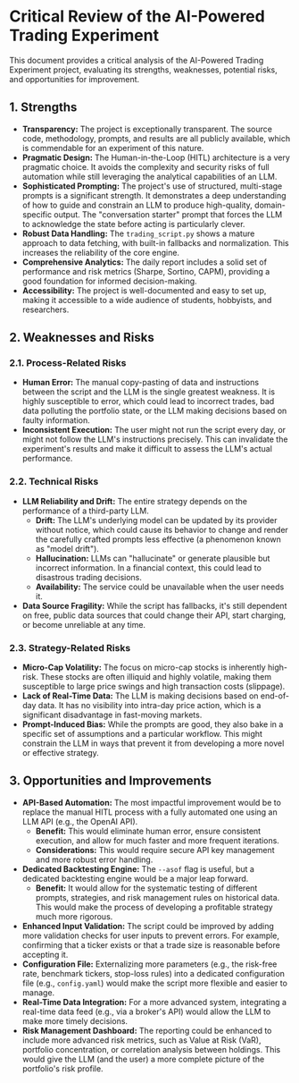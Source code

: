 # Critical Review of the AI-Powered Trading Experiment

This document provides a critical analysis of the AI-Powered Trading Experiment project, evaluating its strengths, weaknesses, potential risks, and opportunities for improvement.

## 1. Strengths

*   **Transparency:** The project is exceptionally transparent. The source code, methodology, prompts, and results are all publicly available, which is commendable for an experiment of this nature.
*   **Pragmatic Design:** The Human-in-the-Loop (HITL) architecture is a very pragmatic choice. It avoids the complexity and security risks of full automation while still leveraging the analytical capabilities of an LLM.
*   **Sophisticated Prompting:** The project's use of structured, multi-stage prompts is a significant strength. It demonstrates a deep understanding of how to guide and constrain an LLM to produce high-quality, domain-specific output. The "conversation starter" prompt that forces the LLM to acknowledge the state before acting is particularly clever.
*   **Robust Data Handling:** The `trading_script.py` shows a mature approach to data fetching, with built-in fallbacks and normalization. This increases the reliability of the core engine.
*   **Comprehensive Analytics:** The daily report includes a solid set of performance and risk metrics (Sharpe, Sortino, CAPM), providing a good foundation for informed decision-making.
*   **Accessibility:** The project is well-documented and easy to set up, making it accessible to a wide audience of students, hobbyists, and researchers.

## 2. Weaknesses and Risks

### 2.1. Process-Related Risks
*   **Human Error:** The manual copy-pasting of data and instructions between the script and the LLM is the single greatest weakness. It is highly susceptible to error, which could lead to incorrect trades, bad data polluting the portfolio state, or the LLM making decisions based on faulty information.
*   **Inconsistent Execution:** The user might not run the script every day, or might not follow the LLM's instructions precisely. This can invalidate the experiment's results and make it difficult to assess the LLM's actual performance.

### 2.2. Technical Risks
*   **LLM Reliability and Drift:** The entire strategy depends on the performance of a third-party LLM.
    *   **Drift:** The LLM's underlying model can be updated by its provider without notice, which could cause its behavior to change and render the carefully crafted prompts less effective (a phenomenon known as "model drift").
    *   **Hallucination:** LLMs can "hallucinate" or generate plausible but incorrect information. In a financial context, this could lead to disastrous trading decisions.
    *   **Availability:** The service could be unavailable when the user needs it.
*   **Data Source Fragility:** While the script has fallbacks, it's still dependent on free, public data sources that could change their API, start charging, or become unreliable at any time.

### 2.3. Strategy-Related Risks
*   **Micro-Cap Volatility:** The focus on micro-cap stocks is inherently high-risk. These stocks are often illiquid and highly volatile, making them susceptible to large price swings and high transaction costs (slippage).
*   **Lack of Real-Time Data:** The LLM is making decisions based on end-of-day data. It has no visibility into intra-day price action, which is a significant disadvantage in fast-moving markets.
*   **Prompt-Induced Bias:** While the prompts are good, they also bake in a specific set of assumptions and a particular workflow. This might constrain the LLM in ways that prevent it from developing a more novel or effective strategy.

## 3. Opportunities and Improvements

*   **API-Based Automation:** The most impactful improvement would be to replace the manual HITL process with a fully automated one using an LLM API (e.g., the OpenAI API).
    *   **Benefit:** This would eliminate human error, ensure consistent execution, and allow for much faster and more frequent iterations.
    *   **Considerations:** This would require secure API key management and more robust error handling.
*   **Dedicated Backtesting Engine:** The `--asof` flag is useful, but a dedicated backtesting engine would be a major leap forward.
    *   **Benefit:** It would allow for the systematic testing of different prompts, strategies, and risk management rules on historical data. This would make the process of developing a profitable strategy much more rigorous.
*   **Enhanced Input Validation:** The script could be improved by adding more validation checks for user inputs to prevent errors. For example, confirming that a ticker exists or that a trade size is reasonable before accepting it.
*   **Configuration File:** Externalizing more parameters (e.g., the risk-free rate, benchmark tickers, stop-loss rules) into a dedicated configuration file (e.g., `config.yaml`) would make the script more flexible and easier to manage.
*   **Real-Time Data Integration:** For a more advanced system, integrating a real-time data feed (e.g., via a broker's API) would allow the LLM to make more timely decisions.
*   **Risk Management Dashboard:** The reporting could be enhanced to include more advanced risk metrics, such as Value at Risk (VaR), portfolio concentration, or correlation analysis between holdings. This would give the LLM (and the user) a more complete picture of the portfolio's risk profile.

